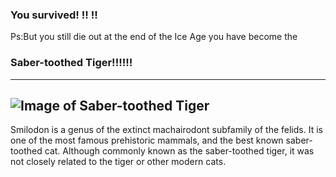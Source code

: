 ### You survived! !! !!
Ps:But you still die out at the end of the Ice Age
you have become the 
### Saber-toothed Tiger!!!!!!
---
![Image of Saber-toothed Tiger](https://i2-prod.mirror.co.uk/incoming/article8220751.ece/ALTERNATES/s810/Saber-tooth-tiger.jpg)
---
Smilodon is a genus of the extinct machairodont subfamily of the felids. It is one of the most famous prehistoric mammals, and the best known saber-toothed cat. Although commonly known as the saber-toothed tiger, it was not closely related to the tiger or other modern cats.